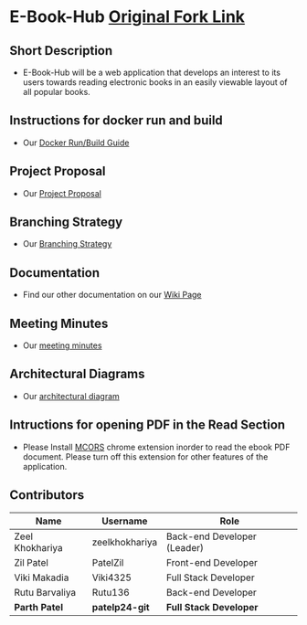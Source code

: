 # E-Book-Hub [Original Fork Link](https://github.com/patelzil/E-Book-Hub)

## Short Description
* E-Book-Hub will be a web application that develops an interest to its users towards reading electronic books in an easily viewable layout of all popular books. 

## Instructions for docker run and build
* Our [Docker Run/Build Guide](https://github.com/Patelzil/E-Book-Hub/blob/main/Documentation/DockerGuide.md)

## Project Proposal
* Our [Project Proposal](https://github.com/Patelzil/E-Book-Hub/blob/main/Documentation/ProjectProposal.md)

## Branching Strategy
* Our [Branching Strategy](https://github.com/Patelzil/E-Book-Hub/blob/developer/BRANCHING_STRATEGY.md)

## Documentation
* Find our other documentation on our [Wiki Page](https://github.com/Patelzil/E-Book-Hub/wiki)

## Meeting Minutes
* Our [meeting minutes](https://github.com/Patelzil/E-Book-Hub/blob/main/Documentation/Meeting_Minutes.md)

## Architectural Diagrams
* Our [architectural diagram](https://github.com/Patelzil/E-Book-Hub/blob/developer/Documentation/ArchitecturalBlockDiagram.md)

## Intructions for opening PDF in the Read Section
* Please Install [MCORS](https://chrome.google.com/webstore/detail/moesif-origin-cors-change/digfbfaphojjndkpccljibejjbppifbc?hl=en) chrome extension inorder to read the ebook PDF document. Please turn off this extension for other features of the application.

## Contributors
| Name | Username | Role |
|---|---|---|
| Zeel Khokhariya| zeelkhokhariya | Back-end Developer (Leader) |
| Zil Patel | PatelZil | Front-end Developer |
| Viki Makadia | Viki4325 | Full Stack Developer |
| Rutu Barvaliya | Rutu136 | Back-end Developer |
| **Parth Patel** | **patelp24-git** | **Full Stack Developer** |

